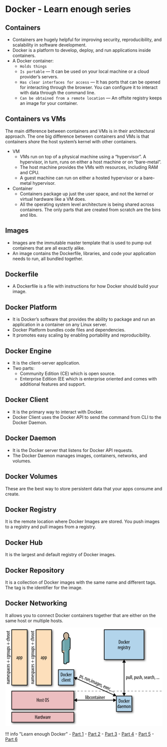# Docker - Learn enough series

## Containers
- Containers are hugely helpful for improving security, reproducibility, and scalability in software development.
- Docker is a platform to develop, deploy, and run applications inside containers.
- A Docker container:
    - `Holds things`
    - `Is portable` — It can be used on your local machine or a cloud provider’s servers.
    - `Has clear interfaces for access` — It has ports that can be opened for interacting through the browser. You can configure it to interact with data through the command line.
    - `Can be obtained from a remote location` — An offsite registry keeps an image for your container.

## Containers vs VMs
The main difference between containers and VMs is in their architectural approach. The one big difference between containers and VMs is that containers *share* the host system’s kernel with other containers.

- VM
    - VMs run on top of a physical machine using a “hypervisor”. A hypervisor, in turn, runs on either a host machine or on “bare-metal”.
    - The host machine provides the VMs with resources, including RAM and CPU. 
    - A guest machine can run on either a hosted hypervisor or a bare-metal hypervisor. 
- Container
    - Containers package up just the user space, and not the kernel or virtual hardware like a VM does. 
    - All the operating system level architecture is being shared across containers. The only parts that are created from scratch are the bins and libs.

## Images
- Images are the immutable master template that is used to pump out containers that are all exactly alike.
- An image contains the Dockerfile, libraries, and code your application needs to run, all bundled together.

## Dockerfile
- A Dockerfile is a file with instructions for how Docker should build your image.

## Docker Platform
- It is Docker’s software that provides the ability to package and run an application in a container on any Linux server. 
- Docker Platform bundles code files and dependencies. 
- It promotes easy scaling by enabling portability and reproducibility.

## Docker Engine
- It is the client-server application.
- Two parts:
    - Community Edition (CE) which is open source.
    - Enterprise Edition (EE which is enterprise oriented and comes with additional features and support.

## Docker Client
- It is the primary way to interact with Docker.
- Docker Client uses the Docker API to send the command from CLI to the Docker Daemon.

## Docker Daemon
- It is the Docker server that listens for Docker API requests. 
- The Docker Daemon manages images, containers, networks, and volumes.

## Docker Volumes 
These are the best way to store persistent data that your apps consume and create. 

## Docker Registry 
It is the remote location where Docker Images are stored. You push images to a registry and pull images from a registry.

## Docker Hub 
It is the largest and default registry of Docker images.

## Docker Repository 
It is a collection of Docker images with the same name and different tags. The tag is the identifier for the image.

## Docker Networking 
It allows you to connect Docker containers together that are either on the same host or multiple hosts.

![Docker flow](img/docker-flow.png)

!!! info "Learn enough Docker"
    - [Part 1](https://towardsdatascience.com/learn-enough-docker-to-be-useful-b7ba70caeb4b)
    - [Part 2](https://towardsdatascience.com/learn-enough-docker-to-be-useful-1c40ea269fa8)
    - [Part 3](https://towardsdatascience.com/learn-enough-docker-to-be-useful-b0b44222eef5)
    - [Part 4](https://towardsdatascience.com/slimming-down-your-docker-images-275f0ca9337e)
    - [Part 5](https://towardsdatascience.com/15-docker-commands-you-should-know-970ea5203421)
    - [Part 6](https://towardsdatascience.com/pump-up-the-volumes-data-in-docker-a21950a8cd8)